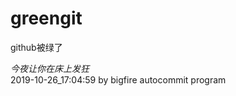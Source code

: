 # greengit
github被绿了
<div id="post88" class="post88"> <cite>今夜让你在床上发狂</cite> </div> 2019-10-26_17:04:59 by bigfire autocommit program

